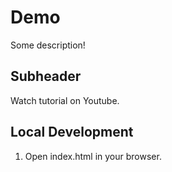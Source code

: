 # Demo

Some description!


## Subheader

Watch tutorial on Youtube. 

## Local Development

1. Open index.html in your browser.